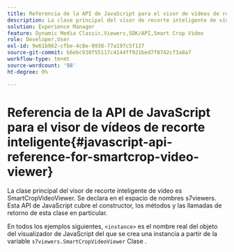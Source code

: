 ```yaml
---
title: Referencia de la API de JavaScript para el visor de vídeos de recorte inteligente
description: La clase principal del visor de recorte inteligente de vídeo es SmartCropVideoViewer. Se declara en el espacio de nombres s7viewers. Esta API de JavaScript cubre el constructor, los métodos y las llamadas de retorno de esta clase en particular.
solution: Experience Manager
feature: Dynamic Media Classic,Viewers,SDK/API,Smart Crop Video
role: Developer,User
exl-id: 9e61b962-cfbe-4c8e-9938-77a197c5f127
source-git-commit: b6ebc938f55117c4144ff921bed7f8742cf3a8a7
workflow-type: tm+mt
source-wordcount: '98'
ht-degree: 0%

---
```


# Referencia de la API de JavaScript para el visor de vídeos de recorte inteligente{#javascript-api-reference-for-smartcrop-video-viewer}

La clase principal del visor de recorte inteligente de vídeo es SmartCropVideoViewer. Se declara en el espacio de nombres s7viewers. Esta API de JavaScript cubre el constructor, los métodos y las llamadas de retorno de esta clase en particular.

En todos los ejemplos siguientes, `<instance>` es el nombre real del objeto del visualizador de JavaScript del que se crea una instancia a partir de la variable `s7viewers.SmartCropVideoViewer` Clase .
